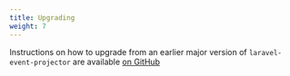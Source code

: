 ```yaml
---
title: Upgrading
weight: 7
---
```


Instructions on how to upgrade from an earlier major version of `laravel-event-projector` are available  [on GitHub](https://github.com/spatie/laravel-event-projector/blob/master/UPGRADING.md)
